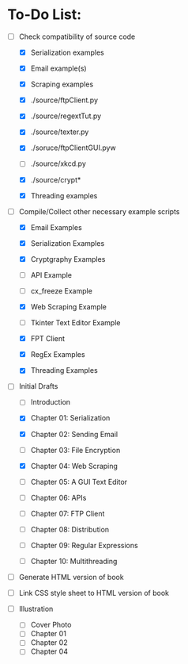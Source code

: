 # To-Do List:

- [ ] Check compatibility of source code
  - [x] Serialization examples
  - [x] Email example(s)
  - [x] Scraping examples
  - [x] ./source/ftpClient.py
  - [x] ./source/regextTut.py
  - [x] ./source/texter.py
  - [x] ./soruce/ftpClientGUI.pyw
  - [ ] ./source/xkcd.py
  - [x] ./source/crypt\*
  - [x] Threading examples


- [ ] Compile/Collect other necessary example
  scripts
  - [x] Email Examples
  - [x] Serialization Examples
  - [x] Cryptgraphy Examples
  - [ ] API Example
  - [ ] cx\_freeze Example
  - [x] Web Scraping Example
  - [ ] Tkinter Text Editor Example
  - [x] FPT Client
  - [x] RegEx Examples
  - [x] Threading Examples


- [ ] Initial Drafts
  - [ ] Introduction
  - [x] Chapter 01: Serialization
  - [x] Chapter 02: Sending Email
  - [ ] Chapter 03: File Encryption
  - [x] Chapter 04: Web Scraping
  - [ ] Chapter 05: A GUI Text Editor
  - [ ] Chapter 06: APIs
  - [ ] Chapter 07: FTP Client
  - [ ] Chapter 08: Distribution
  - [ ] Chapter 09: Regular Expressions
  - [ ] Chapter 10: Multithreading


- [ ] Generate HTML version of book
- [ ] Link CSS style sheet to HTML version of book


- [ ] Illustration
  - [ ] Cover Photo
  - [ ] Chapter 01
  - [ ] Chapter 02
  - [ ] Chapter 04
